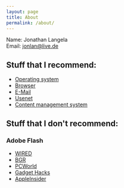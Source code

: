 ```yaml
---
layout: page
title: About
permalink: /about/
---
```


Name: Jonathan Langela  
Email: jonlan@live.de

## Stuff that I recommend:
- [Operating system](https://jonlan2002.github.io/os/)
- [Browser](https://jonlan2002.github.io/browser/)
- [E-Mail](https://jonlan2002.github.io/e-mail/)
- [Usenet](https://jonlan2002.github.io/usenet/)
- [Content management system](https://jonlan2002.github.io/cms)

## Stuff that I don't recommend:
### Adobe Flash
- [WIRED](https://www.wired.com/2015/07/adobe-flash-player-die/)
- [BGR](https://bgr.com/2015/07/27/how-to-uninstall-flash-pc-mac-chrome/)
- [PCWorld](https://www.pcworld.com/article/2947381/how-to-disable-flash-player-why-nows-a-better-time-than-ever.html)
- [Gadget Hacks](https://digiwonk.gadgethacks.com/how-to/adobe-flash-player-is-bad-for-your-computer-heres-you-uninstall-it-0165394/)
- [AppleInsider](http://appleinsider.com/articles/15/07/13/its-time-to-uninstall-adobes-flash-from-your-mac---heres-how)
